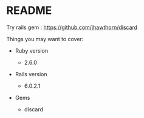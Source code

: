 # README

Try rails gem : https://github.com/jhawthorn/discard

Things you may want to cover:

* Ruby version
  * 2.6.0

* Rails version
  * 6.0.2.1

* Gems
  * discard
